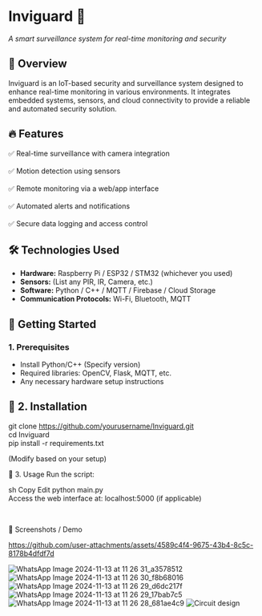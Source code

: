 # **Inviguard** 🚀  
*A smart surveillance system for real-time monitoring and security*  

## 📌 **Overview**  
Inviguard is an IoT-based security and surveillance system designed to enhance real-time monitoring in various environments. It integrates embedded systems, sensors, and cloud connectivity to provide a reliable and automated security solution.  

## 🔥 **Features**  
✅ Real-time surveillance with camera integration <br>  
✅ Motion detection using sensors <br>  
✅ Remote monitoring via a web/app interface <br>  
✅ Automated alerts and notifications <br>  
✅ Secure data logging and access control <br>  

## 🛠 **Technologies Used**  
- **Hardware:** Raspberry Pi / ESP32 / STM32 (whichever you used) <br>  
- **Sensors:** (List any PIR, IR, Camera, etc.) <br>  
- **Software:** Python / C++ / MQTT / Firebase / Cloud Storage <br>  
- **Communication Protocols:** Wi-Fi, Bluetooth, MQTT <br>  

## 🚀 **Getting Started**  
### **1. Prerequisites**  
- Install Python/C++ (Specify version) <br>  
- Required libraries: OpenCV, Flask, MQTT, etc. <br>  
- Any necessary hardware setup instructions <br>  

## 🚀 **2. Installation**  
git clone https://github.com/yourusername/Inviguard.git  
cd Inviguard  
pip install -r requirements.txt  
 
 
(Modify based on your setup)

📌 3. Usage
Run the script:

sh
Copy
Edit
python main.py  
Access the web interface at:
localhost:5000 (if applicable)

<br>

📸 Screenshots / Demo

https://github.com/user-attachments/assets/4589c4f4-9675-43b4-8c5c-8178b4dfdf7d

![WhatsApp Image 2024-11-13 at 11 26 31_a3578512](https://github.com/user-attachments/assets/552681e9-5a2c-4b56-a96e-26600675bc10)
![WhatsApp Image 2024-11-13 at 11 26 30_f8b68016](https://github.com/user-attachments/assets/4f8626e4-ce89-4f0c-b3dd-e7001d50187a)
![WhatsApp Image 2024-11-13 at 11 26 29_d6dc217f](https://github.com/user-attachments/assets/1506d782-ff11-4509-9322-ffb452c07e33)
![WhatsApp Image 2024-11-13 at 11 26 29_17bab7c5](https://github.com/user-attachments/assets/7e743132-3977-487b-8772-76d9c734873b)
![WhatsApp Image 2024-11-13 at 11 26 28_681ae4c9](https://github.com/user-attachments/assets/c3c13446-9520-4539-9f21-9448f052ffaf)
![Circuit design](https://github.com/user-attachments/assets/c61ad3a1-e625-450b-b539-fcd912f65ce7)

